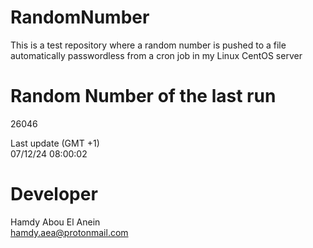 # RandomNumber    
This is a test repository where a random number is pushed to a file automatically passwordless from a cron job in my Linux CentOS server    
# Random Number of the last run   
26046
      
Last update (GMT +1)    
07/12/24 08:00:02
# Developer    
Hamdy Abou El Anein   
hamdy.aea@protonmail.com
